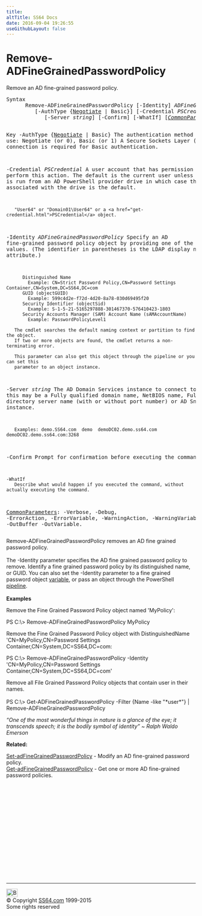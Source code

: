 ```yaml
---
title:
altTitle: SS64 Docs
date: 2016-09-04 19:26:55
useGithubLayout: false
---
```

<!-- #BeginLibraryItem "/Library/head_ps.lbi" --><!-- #EndLibraryItem --><h1>Remove-ADFineGrainedPasswordPolicy</h1> 
<p>Remove an AD fine-grained password policy.</p>
<pre>Syntax
      Remove-ADFineGrainedPasswordPolicy [-Identity] <i>ADFineGrainedPasswordPolicy</i>
         [-AuthType {<u>Negotiate</u> | Basic}] [-Credential <i>PSCredential</i>]
            [-Server <i>string</i>] [-Confirm] [-WhatIf] [<a href="common.html"><i>CommonParameters</i></a>]

Key
   -AuthType {<u>Negotiate</u> | Basic}
       The authentication method to use: Negotiate (or 0), Basic (or 1)
       A Secure Sockets Layer (SSL) connection is required for Basic authentication.

   -Credential <i>PSCredential</i>
       A user account that has permission to perform this action.
       The default is the current user unless the cmdlet is run from an AD PowerShell provider drive
       in which case the account associated with the drive is the default.

       "User64" or "Domain01\User64" or a <a href="get-credential.html">PSCredential</a> object.

   -Identity <i>ADFineGrainedPasswordPolicy</i>
       Specify an AD fine-grained password policy object by providing one of the following values.
       (The identifier in parentheses is the LDAP display name for the attribute.)

          Distinguished Name 
            Example: CN=Strict Password Policy,CN=Password Settings Container,CN=System,DC=SS64,DC=com 
          GUID (objectGUID) 
            Example: 599c4d2e-f72d-4d20-8a78-030d69495f20
          Security Identifier (objectSid) 
            Example: S-1-5-21-5165297888-301467370-576410423-1803
          Security Accounts Manager (SAM) Account Name (sAMAccountName)
            Example: PasswordPolicyLevel1

       The cmdlet searches the default naming context or partition to find the object.
       If two or more objects are found, the cmdlet returns a non-terminating error.

       This parameter can also get this object through the pipeline or you can set this
       parameter to an object instance.

   -Server <i>string</i>
       The AD Domain Services instance to connect to, this may be a Fully qualified domain name,
       NetBIOS name, Fully qualified directory server name (with or without port number) or AD Snapshot instance.

       Examples: demo.SS64.com  demo  demoDC02.demo.ss64.com  demoDC02.demo.ss64.com:3268

   -Confirm
       Prompt for confirmation before executing the command.

    -WhatIf
       Describe what would happen if you executed the command, without actually executing the command.

   <a href="common.html">CommonParameters</a>:
       -Verbose, -Debug, -ErrorAction, -ErrorVariable, -WarningAction, -WarningVariable,
       -OutBuffer -OutVariable.</pre>
<p>Remove-ADFineGrainedPasswordPolicy  removes an AD fine grained password policy.<br>
<br>
The <span class="code">-Identity</span> parameter specifies the AD fine grained password policy to remove. Identify a fine grained password policy by its distinguished name, or GUID. You can also set the -Identity parameter to a fine grained password object <a href="syntax-variables.html">variable</a>,  or pass an object through the PowerShell <a href="syntax-pipeline.html">pipeline</a>.<br>
<br>
<b>Examples</b></p>
<p>Remove the Fine Grained Password Policy object named 'MyPolicy':</p>
<p><span class="code">PS C:\&gt; Remove-ADFineGrainedPasswordPolicy MyPolicy</span></p>
<p>Remove the Fine Grained Password Policy object with DistinguishedName 'CN=MyPolicy,CN=Password Settings Container,CN=System,DC=SS64,DC=com:</p>
<p><span class="code">PS C:\&gt; Remove-ADFineGrainedPasswordPolicy -Identity 'CN=MyPolicy,CN=Password Settings Container,CN=System,DC=SS64,DC=com'</span></p>
<p>Remove all File Grained Password Policy objects that contain user in their names.<br>
<br>
<span class="code">PS C:\&gt; Get-ADFineGrainedPasswordPolicy -Filter {Name -like "*user*"} | Remove-ADFineGrainedPasswordPolicy</span></p>
<p class="quote"><i> “One of the most wonderful things in nature is a glance of the eye; it transcends speech; it is the bodily symbol of identity” ~ Ralph Waldo Emerson</i></p>
<p><b>Related:</b></p>
<p><a href="set-adfinegrainedpasswordpolicy.html">Set-adFineGrainedPasswordPolicy</a> - Modify an AD fine-grained password policy.<br>
<a href="get-adfinegrainedpasswordpolicy.html">Get-adFineGrainedPasswordPolicy</a> - Get one or more AD fine-grained password policies.</p><!-- #BeginLibraryItem "/Library/foot_ps.lbi" --><p>
<!-- PowerShell300 -->
<ins class="adsbygoogle" style="display:inline-block;width:300px;height:250px" data-ad-client="ca-pub-6140977852749469" data-ad-slot="6253539900"></ins>
<script>
(adsbygoogle = window.adsbygoogle || []).push({});
</script></p>
<hr>
<div id="bl" class="footer"><a href="remove-adfinegrainedpasswordpolicy.html#"><img src="../images/top.png" width="30" height="22" alt="Back to the Top"></a></div>
<div id="br" class="footer, tagline">© Copyright <a href="http://ss64.com/">SS64.com</a> 1999-2015<br>
Some rights reserved</div><!-- #EndLibraryItem -->

